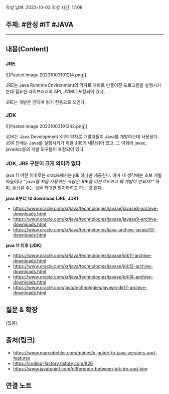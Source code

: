 작성 날짜: 2023-10-03
작성 시간: 17:08

## 주제: #완성 #IT #JAVA 

----
## 내용(Content)

### JRE

![[Pasted image 20231003191214.png]]

JRE는 Java Runtime Environment의 약자로 자바로 만들어진 프로그램을 실행시키는데 필요한 라이브러리와 API, JVM이 포함되어 있다.

JRE는 개발은 안되며 읽기 전용으로 쓰인다.

### JDK

![[Pasted image 20231003191242.png]]

JDK는 Java Development Kit의 약자로 개발자들이 Java를 개발하는데 사용된다.  JDK 안에는 Java를 실행시키기 위한 JRE가 내장되어 있고, 그 이외에 javac, javadoc등의 개발 도구들이 포함되어 있다.

### JDK, JRE 구분이 크게 의미가 없다

java 11 버전 이후로는 oracle에서는 jdk 하나만 제공한다. 아마 내 생각에는 초보 개발자들이나 *" java를 처음 사용하는 사람은 JRE를 다운로드하고 왜 개발이 안되지?"* 하며, 혼선을 주는 것을 최대한 방지하려고 하는 것 같다.

**java 8부터 10 download (JRE, JDK)**
- https://www.oracle.com/kr/java/technologies/javase/javase8-archive-downloads.html
- https://www.oracle.com/kr/java/technologies/javase/javase9-archive-downloads.html
- https://www.oracle.com/kr/java/technologies/java-archive-javase10-downloads.html

**java 11 이후 (JDK)**
- https://www.oracle.com/kr/java/technologies/javase/jdk11-archive-downloads.html
- https://www.oracle.com/kr/java/technologies/javase/jdk12-archive-downloads.html
- https://www.oracle.com/kr/java/technologies/javase/jdk14-archive-downloads.html
- https://www.oracle.com/java/technologies/javase/jdk17-archive-downloads.html

## 질문 & 확장

(없음)

## 출처(링크)
- https://www.marcobehler.com/guides/a-guide-to-java-versions-and-features
- https://coding-factory.tistory.com/826
- https://www.javatpoint.com/difference-between-jdk-jre-and-jvm
## 연결 노트











